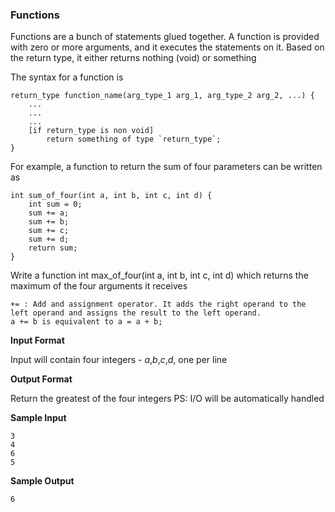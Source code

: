 ### Functions

Functions are a bunch of statements glued together. A function is provided with zero or more arguments, and it executes the statements on it. Based on the return type, it either returns nothing (void) or something

The syntax for a function is

```
return_type function_name(arg_type_1 arg_1, arg_type_2 arg_2, ...) {
    ...
    ...
    ...
    [if return_type is non void]
        return something of type `return_type`;
}
```

For example, a function to return the sum of four parameters can be written as

```
int sum_of_four(int a, int b, int c, int d) {
    int sum = 0;
    sum += a;
    sum += b;
    sum += c;
    sum += d;
    return sum;
}
```

Write a function int max_of_four(int a, int b, int c, int d) which returns the maximum of the four arguments it receives

```
+= : Add and assignment operator. It adds the right operand to the left operand and assigns the result to the left operand.
a += b is equivalent to a = a + b;
```

**Input Format**

Input will contain four integers - *a*,*b*,*c*,*d*, one per line

**Output Format**

Return the greatest of the four integers
PS: I/O will be automatically handled

**Sample Input**

```
3
4
6
5
```

**Sample Output**

```
6
```